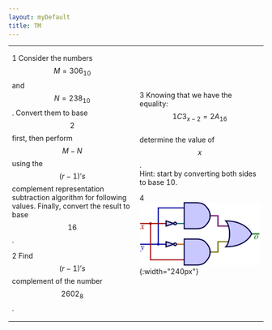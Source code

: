 ```yaml
---
layout: myDefault
title: TM
---
```


  

<table border=0px><tr><td width=50%>
  
1
Consider the numbers $$M = 306_{10}$$ and $$N = 238_{10}$$. Convert them to base $$2$$ first,
then perform $$M-N$$ using the $$(r-1)'s$$ complement representation subtraction algorithm for following values. Finally, convert the result to base $$16$$.  




2
Find $$(r-1)'s$$ complement of the number $$2602_8$$. 
  
  
</td><td>
  

3 
Knowing that we have the equality:  
$$1C3_{x-2} = 2A_{16}$$  
determine the value of $$x$$.  
Hint: start by converting both sides to base 10.  
  
  
  
  
4  
![](circ-xor.png){:width="240px"}  
  
</td></tr></table>
  
  

